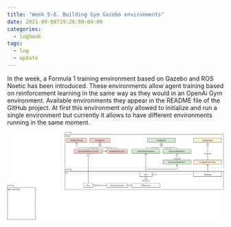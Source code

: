 ```yaml
---
title: "Week 5-6. Building Gym Gazebo environments"
date: 2021-09-08T19:28:00-04:00
categories:
  - logbook
tags:
  - log
  - update
---
```


In the week, a Formula 1 training environment based on Gazebo and ROS Noetic has been introduced. These environments allow
agent training based on reinforcement learning in the same way as they would in an OpenAi Gym environment. Available environments
they appear in the README file of the GitHub project.
At first this environment only allowed to initialize and run a single environment but currently it allows to have different environments running in the same moment.

![Class Diagram](../assets/images/ClassDiagram.png)